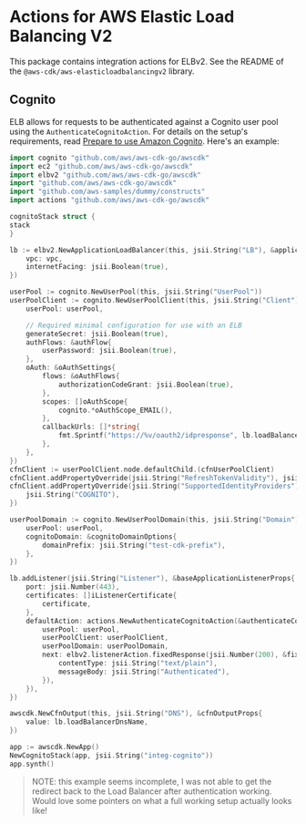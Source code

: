 # Actions for AWS Elastic Load Balancing V2

This package contains integration actions for ELBv2. See the README of the `@aws-cdk/aws-elasticloadbalancingv2` library.

## Cognito

ELB allows for requests to be authenticated against a Cognito user pool using
the `AuthenticateCognitoAction`. For details on the setup's requirements,
read [Prepare to use Amazon
Cognito](https://docs.aws.amazon.com/elasticloadbalancing/latest/application/listener-authenticate-users.html#cognito-requirements).
Here's an example:

```go
import cognito "github.com/aws/aws-cdk-go/awscdk"
import ec2 "github.com/aws/aws-cdk-go/awscdk"
import elbv2 "github.com/aws/aws-cdk-go/awscdk"
import "github.com/aws/aws-cdk-go/awscdk"
import "github.com/aws-samples/dummy/constructs"
import actions "github.com/aws/aws-cdk-go/awscdk"

cognitoStack struct {
stack
}

lb := elbv2.NewApplicationLoadBalancer(this, jsii.String("LB"), &applicationLoadBalancerProps{
	vpc: vpc,
	internetFacing: jsii.Boolean(true),
})

userPool := cognito.NewUserPool(this, jsii.String("UserPool"))
userPoolClient := cognito.NewUserPoolClient(this, jsii.String("Client"), &userPoolClientProps{
	userPool: userPool,

	// Required minimal configuration for use with an ELB
	generateSecret: jsii.Boolean(true),
	authFlows: &authFlow{
		userPassword: jsii.Boolean(true),
	},
	oAuth: &oAuthSettings{
		flows: &oAuthFlows{
			authorizationCodeGrant: jsii.Boolean(true),
		},
		scopes: []oAuthScope{
			cognito.*oAuthScope_EMAIL(),
		},
		callbackUrls: []*string{
			fmt.Sprintf("https://%v/oauth2/idpresponse", lb.loadBalancerDnsName),
		},
	},
})
cfnClient := userPoolClient.node.defaultChild.(cfnUserPoolClient)
cfnClient.addPropertyOverride(jsii.String("RefreshTokenValidity"), jsii.Number(1))
cfnClient.addPropertyOverride(jsii.String("SupportedIdentityProviders"), []interface{}{
	jsii.String("COGNITO"),
})

userPoolDomain := cognito.NewUserPoolDomain(this, jsii.String("Domain"), &userPoolDomainProps{
	userPool: userPool,
	cognitoDomain: &cognitoDomainOptions{
		domainPrefix: jsii.String("test-cdk-prefix"),
	},
})

lb.addListener(jsii.String("Listener"), &baseApplicationListenerProps{
	port: jsii.Number(443),
	certificates: []iListenerCertificate{
		certificate,
	},
	defaultAction: actions.NewAuthenticateCognitoAction(&authenticateCognitoActionProps{
		userPool: userPool,
		userPoolClient: userPoolClient,
		userPoolDomain: userPoolDomain,
		next: elbv2.listenerAction.fixedResponse(jsii.Number(200), &fixedResponseOptions{
			contentType: jsii.String("text/plain"),
			messageBody: jsii.String("Authenticated"),
		}),
	}),
})

awscdk.NewCfnOutput(this, jsii.String("DNS"), &cfnOutputProps{
	value: lb.loadBalancerDnsName,
})

app := awscdk.NewApp()
NewCognitoStack(app, jsii.String("integ-cognito"))
app.synth()
```

> NOTE: this example seems incomplete, I was not able to get the redirect back to the
> Load Balancer after authentication working. Would love some pointers on what a full working
> setup actually looks like!
